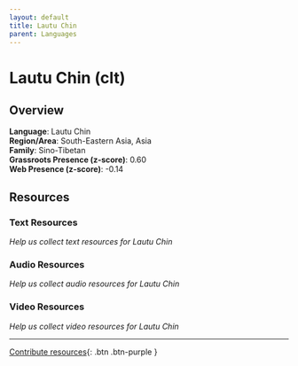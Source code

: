 ```yaml
---
layout: default
title: Lautu Chin
parent: Languages
---
```


# Lautu Chin (clt)

## Overview

**Language**: Lautu Chin  
**Region/Area**: South-Eastern Asia, Asia  
**Family**: Sino-Tibetan  
**Grassroots Presence (z-score)**: 0.60  
**Web Presence (z-score)**: -0.14  

## Resources

### Text Resources
*Help us collect text resources for Lautu Chin*

### Audio Resources
*Help us collect audio resources for Lautu Chin*

### Video Resources
*Help us collect video resources for Lautu Chin*

---

[Contribute resources](https://forms.office.com/e/1SfLJx3u1r){: .btn .btn-purple }

